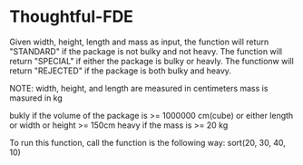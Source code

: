 # Thoughtful-FDE
Given width, height, length and mass as input, the function will return "STANDARD" if the package is not bulky and not heavy. The function will return "SPECIAL" if either the package is bulky or heavly. The functionw will return "REJECTED" if the package is both bulky and heavy.

NOTE:
width, height, and length are measured in centimeters
mass is masured in kg

bukly if the volume of the package is >= 1000000 cm(cube) or either length or width or height >= 150cm
heavy if the mass is >= 20 kg

To run this function, call the function is the following way:
sort(20, 30, 40, 10)
